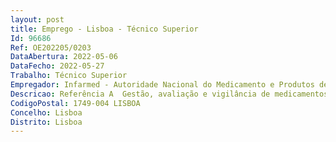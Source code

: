 ```yaml
--- 
layout: post
title: Emprego - Lisboa - Técnico Superior
Id: 96686
Ref: OE202205/0203
DataAbertura: 2022-05-06
DataFecho: 2022-05-27
Trabalho: Técnico Superior
Empregador: Infarmed - Autoridade Nacional do Medicamento e Produtos de Saúde, I.P.
Descricao: Referência A  Gestão, avaliação e vigilância de medicamentos e produtos de saúde  nível habilitacional  Licenciatura ou Mestrado Integrado na área da Ciência   Ciências Biomédicas, Ciências Farmacêuticas e Medicina – 7 postos de trabalho,Referência B  Acessibilidade, uso racional e informação  nível habilitacional  Licenciatura ou Mestrado Integrado na área das Ciências Farmacêuticas, Medicina, Engenharia Biomédica ou outras áreas das ciências da saúde  Economia, Gestão ou Ciências sociais, Matemática ou Estatística, Análise de Dados, informática – 5 postos de trabalho,Referência C  Licenciamento, Inspeção e Controlo de Qualidade  nível habilitacional  Licenciatura em Ciências Farmacêuticas – 3 postos de trabalho.
CodigoPostal: 1749-004 LISBOA
Concelho: Lisboa
Distrito: Lisboa
--- 
```

